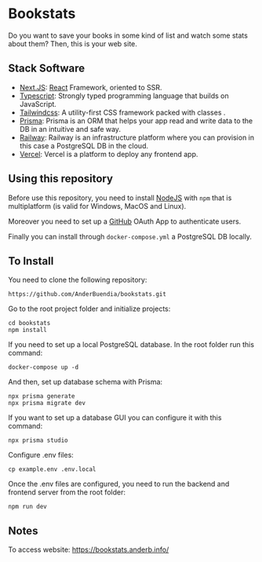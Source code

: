 # Bookstats

Do you want to save your books in some kind of list and watch some stats about them? Then, this is your web site.

## Stack Software

- [Next.JS](https:/nextjs.org/): [React](https://reactjs.org/) Framework, oriented to SSR.
- [Typescript](https://www.typescriptlang.org/): Strongly typed programming language that builds on JavaScript.
- [Tailwindcss](https://tailwindcss.com/): A utility-first CSS framework packed with classes .
- [Prisma](https://www.prisma.io/): Prisma is an ORM that helps your app read and write data to the DB in an intuitive and safe way.
- [Railway](https://railway.app/): Railway is an infrastructure platform where you can provision in this case a PostgreSQL DB in the cloud.
- [Vercel](https://vercel.com/): Vercel is a platform to deploy any frontend app.

## Using this repository

Before use this repository, you need to install [NodeJS](https://nodejs.org/en/download/) with `npm` that is multiplatform (is valid for Windows, MacOS and Linux).

Moreover you need to set up a [GitHub](https://github.com/) OAuth App to authenticate users.

Finally you can install through `docker-compose.yml` a PostgreSQL DB locally.

## To Install

You need to clone the following repository:

```
https://github.com/AnderBuendia/bookstats.git
```

Go to the root project folder and initialize projects:

```
cd bookstats
npm install
```

If you need to set up a local PostgreSQL database. In the root folder run this command:

```
docker-compose up -d
```

And then, set up database schema with Prisma:

```
npx prisma generate
npx prisma migrate dev
```

If you want to set up a database GUI you can configure it with this command:

```
npx prisma studio
```


Configure .env files:

```
cp example.env .env.local
```

Once the .env files are configured, you need to run the backend and frontend server from the root folder:

```
npm run dev
```

## Notes

To access website: https://bookstats.anderb.info/
